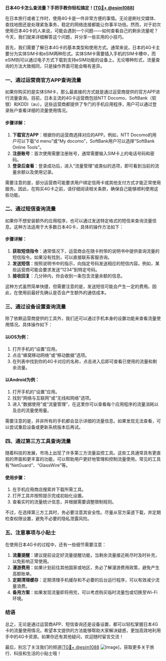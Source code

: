 **日本4G卡怎么查流量？手把手教你轻松搞定！[[TG💪+ @esim1088](https://t.me/s/esim1088)]**

在日本旅行或者工作时，使用4G卡是一件非常方便的事情。无论是刷社交媒体、查找地图还是处理紧急事务，稳定的网络连接都能让你事半功倍。然而，对于初次使用日本4G卡的人来说，可能会遇到一个问题——如何查看自己的剩余流量呢？今天，我们就来详细解答这个问题，并分享一些实用的小技巧。

首先，我们需要了解日本4G卡的基本类型和使用方式。通常来说，日本的4G卡主要分为实体SIM卡和eSIM两种形式。实体SIM卡需要插入手机的SIM卡槽中，而eSIM则可以通过电子方式下载到支持eSIM功能的设备上。无论哪种形式，流量查询的方法大致相同，只是操作界面可能会略有差异。

### **一、通过运营商官方APP查询流量**

如果你购买的是实体SIM卡，那么最直接的方式就是通过运营商提供的官方APP进行流量查询。目前，日本主流的4G卡运营商包括NTT Docomo、SoftBank（软银）和KDDI（au）。这些运营商都提供了专门的手机应用程序，用户可以通过登录账户查看详细的流量使用情况。

#### **步骤详解：**
1. **下载官方APP**：根据你的运营商选择对应的APP。例如，NTT Docomo的用户可以下载“d menu”或“My docomo”，SoftBank用户可以选择“SoftBank Online Tools”。
2. **注册账号**：首次使用需要注册账号，通常需要输入SIM卡上的电话号码和密码。
3. **登录后查看**：登录成功后，进入“流量管理”或类似的选项，即可看到当前的流量余额以及使用记录。

需要注意的是，部分运营商可能要求用户绑定信用卡或其他支付方式才能正常使用服务。因此，在购买4G卡之前，请仔细阅读相关条款，确保自己能够顺利使用这些功能。

### **二、通过短信查询流量**

如果你不想安装额外的应用程序，也可以通过发送特定格式的短信来查询流量信息。这种方法适用于大多数日本4G卡，具体的操作方法如下：

#### **步骤详解：**
1. **获取短信指令**：通常情况下，运营商会在随卡附带的说明书中提供查询流量的短信指令。如果没有找到，可以直接联系客服咨询。
2. **发送短信**：按照说明书中的指示，向指定号码发送相应的短信内容。例如，某些运营商可能会要求发送“1234”到特定号码。
3. **接收回复**：几分钟内，你会收到一条包含流量余额的信息。

这种方式虽然简单快捷，但需要注意的是，发送短信可能会产生一定的费用。因此，在使用前最好先确认是否会产生额外的通信成本。

### **三、通过设备设置查询流量**

除了依赖运营商提供的工具外，我们还可以通过手机本身的设置功能来查看流量使用情况。具体操作如下：

#### **以iOS为例：**
1. 打开手机的“设置”应用。
2. 点击“蜂窝移动网络”或“移动数据”选项。
3. 在列表中找到你的4G卡对应的名称，点击进入后即可查看已使用的流量和剩余流量。

#### **以Android为例：**
1. 打开手机的“设置”应用。
2. 找到“网络与互联网”或“无线和网络”选项。
3. 进入“数据使用”或“流量管理”，在这里你可以查看每个应用程序的流量消耗以及总的流量使用量。

需要注意的是，并非所有的手机都会显示详细的流量信息。如果发现无法查看，可以尝试重启设备或更新系统版本后再试。

### **四、通过第三方工具查询流量**

随着科技的发展，市场上出现了许多第三方流量监控工具。这些工具通常具有更直观的界面和更丰富的功能，可以帮助用户更好地管理和控制流量使用。常见的工具有“NetGuard”、“GlassWire”等。

#### **使用步骤：**
1. 在手机应用商店搜索并下载所需工具。
2. 打开工具并按照提示完成初始化设置。
3. 查看实时的流量统计信息，并根据需要调整限制规则。

不过，在选择第三方工具时，务必要注意其安全性。尽量从官方渠道下载，并定期检查权限设置，避免不必要的隐私泄露风险。

### **五、注意事项与小贴士**

在使用日本4G卡的过程中，还有一些细节需要注意：

1. **流量提醒**：建议提前设定好流量提醒功能，当剩余流量接近耗尽时及时补充，以免影响正常使用。
2. **漫游费用**：如果计划前往其他国家或地区，务必了解漫游费用政策，避免产生高额账单。
3. **定期清理缓存**：定期清理手机缓存和不必要的后台运行程序，可以有效减少流量浪费。
4. **备用方案**：如果发现流量即将用完，可以考虑购买临时流量包或切换至Wi-Fi环境。

### **结语**

总之，无论是通过运营商APP、短信查询还是设备设置，都可以轻松掌握日本4G卡的流量使用情况。希望本文提供的方法能够帮助大家解决疑惑，更加高效地利用手中的4G卡资源。如果你还有其他疑问，欢迎随时留言交流！

最后，别忘了关注我们的频道[[TG💪+ @esim1088](https://t.me/s/esim1088) ![Image](https://i.postimg.cc/4NQfJmqS/Snipaste-2025-05-13-00-14-12.png)]，获取更多关于旅行、科技和生活的小贴士哦！